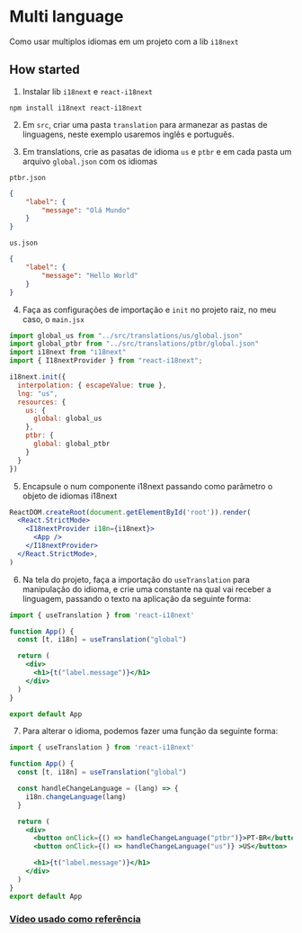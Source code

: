 # Multi language
Como usar multiplos idiomas em um projeto com a lib `i18next`

## How started

1. Instalar lib `i18next` e `react-i18next`
```
npm install i18next react-i18next
```

2. Em `src`, criar uma pasta `translation` para armanezar as pastas de linguagens, neste exemplo usaremos inglês e português. 

3. Em translations, crie as pasatas de idioma `us` e `ptbr` e em cada pasta um arquivo `global.json` com os idiomas

``ptbr.json``
```json
{
    "label": {
        "message": "Olá Mundo"
    }
}
```

``us.json``
```json
{
    "label": {
        "message": "Hello World"
    }
}
```

4. Faça as configurações de importação e `init` no projeto raiz, no meu caso, o `main.jsx`
```jsx
import global_us from "../src/translations/us/global.json"
import global_ptbr from "../src/translations/ptbr/global.json"
import i18next from "i18next"
import { I18nextProvider } from "react-i18next";

i18next.init({
  interpolation: { escapeValue: true },
  lng: "us",
  resources: {
    us: {
      global: global_us
    },
    ptbr: {
      global: global_ptbr
    }
  }
})
```

5. Encapsule o <App /> num componente i18next passando como parâmetro o objeto de idiomas i18next
```jsx
ReactDOM.createRoot(document.getElementById('root')).render(
  <React.StrictMode>
    <I18nextProvider i18n={i18next}>
      <App />
    </I18nextProvider>
  </React.StrictMode>,
)
```

6. Na tela do projeto, faça a importação do `useTranslation` para manipulação do idioma, e crie uma constante na qual vai receber a linguagem, passando o texto na aplicação da seguinte forma:
```jsx
import { useTranslation } from 'react-i18next'

function App() {
  const [t, i18n] = useTranslation("global")

  return (
    <div>
      <h1>{t("label.message")}</h1>
    </div>
  )
}

export default App

```

7. Para alterar o idioma, podemos fazer uma função da seguinte forma:
```jsx
import { useTranslation } from 'react-i18next'

function App() {
  const [t, i18n] = useTranslation("global")

  const handleChangeLanguage = (lang) => {
    i18n.changeLanguage(lang)
  }

  return (
    <div>
      <button onClick={() => handleChangeLanguage("ptbr")}>PT-BR</button>
      <button onClick={() => handleChangeLanguage("us")} >US</button>

      <h1>{t("label.message")}</h1>
    </div>
  )
}
export default App
```

### [Vídeo usado como referência](https://youtu.be/TlHk11Eftow?si=X4g7lOsb1aTygAjH)